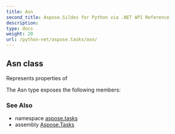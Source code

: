 ```yaml
---
title: Asn
second_title: Aspose.Sildes for Python via .NET API Reference
description: 
type: docs
weight: 20
url: /python-net/aspose.tasks/asn/
---
```


## Asn class

Represents properties of

The Asn type exposes the following members:

### See Also

* namespace [aspose.tasks](/tasks/python-net/aspose.tasks/)
* assembly [Aspose.Tasks](/tasks/python-net/)

